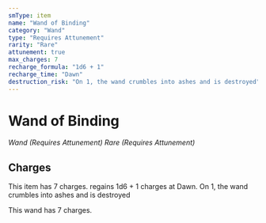 ```yaml
---
smType: item
name: "Wand of Binding"
category: "Wand"
type: "Requires Attunement"
rarity: "Rare"
attunement: true
max_charges: 7
recharge_formula: "1d6 + 1"
recharge_time: "Dawn"
destruction_risk: "On 1, the wand crumbles into ashes and is destroyed"
---
```


# Wand of Binding
*Wand (Requires Attunement) Rare (Requires Attunement)*

## Charges

This item has 7 charges.
regains 1d6 + 1 charges at Dawn.
On 1, the wand crumbles into ashes and is destroyed

This wand has 7 charges.
